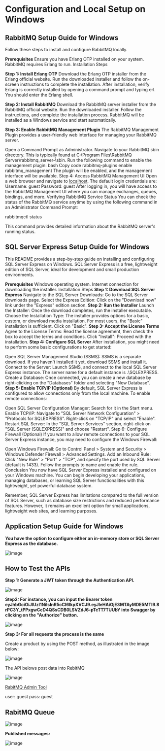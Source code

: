 # Configuration and Local Setup on Windows

## RabbitMQ Setup Guide for Windows

Follow these steps to install and configure RabbitMQ locally.

__Prerequisites__
Ensure you have Erlang OTP installed on your system. RabbitMQ requires Erlang to run.
Installation Steps

__Step 1: Install Erlang OTP__
Download the Erlang OTP installer from the Erlang official website.
Run the downloaded installer and follow the on-screen instructions to complete the installation.
After installation, verify Erlang is correctly installed by opening a command prompt and typing erl. You should enter the Erlang shell.

__Step 2: Install RabbitMQ__
Download the RabbitMQ server installer from the RabbitMQ official website.
Run the downloaded installer. Follow the instructions, and complete the installation process.
RabbitMQ will be installed as a Windows service and start automatically.

__Step 3: Enable RabbitMQ Management Plugin__
The RabbitMQ Management Plugin provides a user-friendly web interface for managing your RabbitMQ server.

Open a Command Prompt as Administrator.
Navigate to your RabbitMQ sbin directory. This is typically found at C:\Program Files\RabbitMQ Server\rabbitmq_server-<version>\sbin.
Run the following command to enable the management plugin:
bash
Copy code
rabbitmq-plugins enable rabbitmq_management
The plugin will be enabled, and the management interface will be available.
Step 4: Access RabbitMQ Management UI
Open a web browser and navigate to [localhost](http://localhost:15672/).
The default login credentials are:
Username: guest
Password: guest
After logging in, you will have access to the RabbitMQ Management UI where you can manage exchanges, queues, bindings, and more.
Verifying RabbitMQ Service Status
You can check the status of the RabbitMQ service anytime by using the following command in an Administrator Command Prompt:

rabbitmqctl status

This command provides detailed information about the RabbitMQ server's running status.

## SQL Server Express Setup Guide for Windows
This README provides a step-by-step guide on installing and configuring SQL Server Express on Windows. SQL Server Express is a free, lightweight edition of SQL Server, ideal for development and small production environments.

__Prerequisites__
Windows operating system.
Internet connection for downloading the installer.
Installation Steps
__Step 1: Download SQL Server Express__
Navigate to the SQL Server Downloads: Go to the SQL Server downloads page.
Select the Express Edition: Click on the "Download now" link under the "Express" edition section.
__Step 2: Run the Installer__
Launch the Installer: Once the download completes, run the installer executable.
Choose the Installation Type: The installer provides options for a basic, custom, or download media installation. For most users, the "Basic" installation is sufficient. Click on "Basic".
__Step 3: Accept the License Terms__
Agree to the License Terms: Read the license agreement, then check the box to accept the terms and conditions.
Click "Install": Proceed with the installation.
__Step 4: Configure SQL Server__
After installation, you might need to perform some basic configurations to get started:

Open SQL Server Management Studio (SSMS): SSMS is a separate download. If you haven't installed it yet, download SSMS and install it.
Connect to the Server: Launch SSMS, and connect to the local SQL Server Express instance. The server name for a default instance is .\SQLEXPRESS.
Create a Database: Once connected, you can create a new database by right-clicking on the "Databases" folder and selecting "New Database".
__Step 5: Enable TCP/IP (Optional)__
By default, SQL Server Express is configured to allow connections only from the local machine. To enable remote connections:

Open SQL Server Configuration Manager: Search for it in the Start menu.
Enable TCP/IP:
Navigate to "SQL Server Network Configuration" > "Protocols for SQLEXPRESS".
Right-click on "TCP/IP" and select "Enable".
Restart SQL Server: In the "SQL Server Services" section, right-click on "SQL Server (SQLEXPRESS)" and choose "Restart".
Step 6: Configure Firewall (Optional)
If you want to allow remote connections to your SQL Server Express instance, you may need to configure the Windows Firewall:

Open Windows Firewall: Go to Control Panel > System and Security > Windows Defender Firewall > Advanced Settings.
Add an Inbound Rule:
Click "New Rule" > "Port" > "TCP", and specify the port used by SQL Server (default is 1433).
Follow the prompts to name and enable the rule.
Conclusion
You now have SQL Server Express installed and configured on your Windows machine. You can begin developing your applications, managing databases, or learning SQL Server functionalities with this lightweight, yet powerful database system.

Remember, SQL Server Express has limitations compared to the full version of SQL Server, such as database size restrictions and reduced performance features. However, it remains an excellent option for small applications, lightweight web sites, and learning purposes.

## Application Setup Guide for Windows

__You have the option to configure either an in-memory store or SQL Server Express as the database.__

![image](https://github.com/aesteves900/requestService/assets/5515535/99090418-9385-4d0a-8102-b8fd40ad5fe0)


## How to Test the APIs

__Step 1: Generate a JWT token through the Authentication API.__

![image](https://github.com/aesteves900/requestService/assets/5515535/154a9069-7dae-4b5b-b016-22971326fb64)

__Step2: For instance, you can input the Bearer token eyJhbGciOiJIUzI1NiIsInR5cCI6IkpXVCJ9.eyJleHAiOjE3MTAyMDE5MTl9.8rPC3Y_tPPxgwCcD4QSsCDB0LSVZdJ6-pTcTT7TUUbY into Swagger by clicking on the "Authorize" button.__

![image](https://github.com/aesteves900/requestService/assets/5515535/dc7154d1-307a-4aff-9526-4eb33f2250ea)


__Step 3: For all requests the process is the same__

Create a product by using the POST method, as illustrated in the image below:

![image](https://github.com/aesteves900/requestService/assets/5515535/03de27b4-fbbe-47e3-9468-c72c5d6e353f)

The API belows post data into RebitMQ

![image](https://github.com/aesteves900/requestService/assets/5515535/ade48ef5-6b46-41ed-9ff7-b599266217ee)


 [RabitMQ Admin Tool](http://localhost:15672/)

 user: guest
 pass: guest 

 ## RabitMQ Queue

 ![image](https://github.com/aesteves900/requestService/assets/5515535/4efce170-08b2-47c8-8192-0c8bbf125080)

__Published messages:__

![image](https://github.com/aesteves900/requestService/assets/5515535/692327b6-b29d-4a50-96cc-f3a5a612d03b)




















